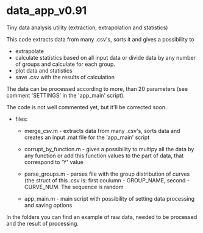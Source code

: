 # data_app_v0.91
Tiny data analysis utility (extraction, extrapolation and statistics) 

This code extracts data from many .csv's, sorts it and gives a possibility to 
- extrapolate
- calculate statistics based on all input data or divide data by any number of groups and calculate for each group. 
- plot data and statistics
- save .csv with the results of calculation

The data can be processed according to more, than 20 parameters (see comment 'SETTINGS' in the 'app_main' script).

The code is not well commented yet, but it'll be corrected soon.

- files:

  - merge_csv.m - extracts data from many .csv's, sorts data and creates an input .mat file for the 'app_main' script

  - corrupt_by_function.m - gives a possibility to multipy all the data by any function or add this function values to the part of  data, that correspond to 'Y' value

  - parse_groups.m - parses file with the group distribution of curves (the struct of this .csv is: first coulumn - GROUP_NAME,   second - CURVE_NUM. The sequence is random

  - app_main.m - main script with possibility of setting data processing and saving options

In the folders you can find an example of raw data, needed to be processed and the result of processing.

